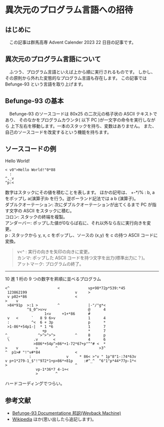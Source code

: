 # 異次元のプログラム言語への招待

## はじめに  
　この記事は群馬高専 Advent Calender 2023 22 日目の記事です。  

## 異次元のプログラム言語について  
　ふつう、プログラム言語といえば上から順に実行されるものです。
しかし、その原則から外れた変態的なプログラム言語も存在します。
この記事では Befunge-93 という言語を取り上げます。

## Befunge-93 の基本  
　Befunge-93 のソースコードは 80x25 の二次元の格子状の ASCII テキストであり、
そのなかをプログラムカウンタ( 以下 PC )が一文字の命令を実行しながら
上下左右を移動します。一本のスタックを持ち、変数はありません。
また、自己のソースコードを改変するという機能を持ちます。  

## ソースコードの例

Hello World!

```
< v0">Hello World!"0*88
  :
^,_v
^p:<

```

数字はスタックにその値を積むことを表します。
ほかの記号は、
+-*/% : b, a をポップし a(演算子)b を行う。逆ポーランド記法では a b (演算子)。   
ダブルクオーテーション: 次にダブルクオーテーションが出てくるまで PC が指す文字の ASCII をスタックに積む。  
コロン: スタックの終端を複製。  
アンダーバー: ポップした値が0ならば右に、それ以外なら左に実行向きを変更。  
p : スタックから y, x, c をポップし、ソースの (x,y) を c の持つ ASCII コードに変換。  
>v<^ : 実行の向きを矢印の向きに変更。  
カンマ: ポップした ASCII コードを持つ文字を出力(標準出力に？)。  
アットマーク: プログラムの終了。  

----

10 進 1 桁の 9 つの数字を昇順に並べるプログラム

```
<^                      <             vp+98*72p*539:*45
 123862199                      v     >
 v p02+*86                      <
>    v
 >84*91p  >:1 >         ^             |-"/"g*<
          ^$_0^>v>v                   @      4
                  1<v     +1+*86      #
 v   <      `   8 9 6>v               1      4
 :          ^<  6 + 3p                p      *
 >1-86*+54p1-|  * 1 *6                1      7
                 +p                   *      7
^_             ^>^>^>^>         ^     8      p
 \           .v       <               4      6
             >886*+54p^>86*+1-72*67+p"^"# <  *
>    v        >        ^                   >3^
^  p1># "!"v#*84                <
           :                v     * 86< >"v " 1p"8"1-:74*63v
v p+1*279-1_$"!"972*1+p>86*+81p     :#^_^  ^6"1"p*44*77p-1*<
>                               ^
              vp-1*36*7 4-1+<
              >        ^

```

ハードコーディングでつらい。

## 参考文献  
* [Befunge-93 Documentatione 邦訳(Weyback Machine)](https://web.archive.org/web/20070930082156/http://www015.upp.so-net.ne.jp/ina/lab/befunge93_document.html)   
* [Wikipedia](https://ja.wikipedia.org/wiki/Befunge)
ほか(思い出したら追記します)。

